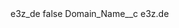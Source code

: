 <?xml version="1.0" encoding="UTF-8"?>
<CustomMetadata xmlns="http://soap.sforce.com/2006/04/metadata" xmlns:xsi="http://www.w3.org/2001/XMLSchema-instance" xmlns:xsd="http://www.w3.org/2001/XMLSchema">
    <label>e3z_de</label>
    <protected>false</protected>
    <values>
        <field>Domain_Name__c</field>
        <value xsi:type="xsd:string">e3z.de</value>
    </values>
</CustomMetadata>
